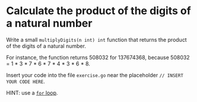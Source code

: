 # Calculate the product of the digits of a natural number



Write a small `multiplyDigits(n int) int` function that returns the product of the digits of a natural number.

For instance, the function returns 508032 for 137674368, because 508032 = 1 * 3 * 7 * 6 * 7 * 4 * 3 * 6 * 8.


Insert your code into the file `exercise.go` near the placeholder `// INSERT YOUR CODE HERE`.

HINT: use a [`for` loop](https://go.dev/tour/flowcontrol/1).
